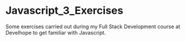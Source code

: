 # Javascript_3_Exercises

Some exercises carried out during my Full Stack Development course at Develhope to get familiar with Javascript.
